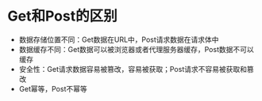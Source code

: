 # Get和Post的区别
* 数据存储位置不同：Get数据在URL中，Post请求数据在请求体中
* 数据缓存不同：Get数据可以被浏览器或者代理服务器缓存，Post数据不可以缓存
* 安全性：Get请求数据容易被篡改，容易被获取；Post请求不容易被获取和篡改
* Get幂等，Post不幂等
